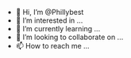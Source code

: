 - 👋 Hi, I’m @Phillybest
- 👀 I’m interested in ...
- 🌱 I’m currently learning ...
- 💞️ I’m looking to collaborate on ...
- 📫 How to reach me ...

<!---
Phillybest/Phillybest is a ✨ special ✨ repository because its `README.md` (this file) appears on your GitHub profile.
You can click the Preview link to take a look at your changes.
--->
